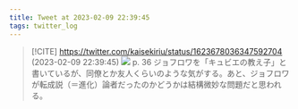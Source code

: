 ```yaml
---
title: Tweet at 2023-02-09 22:39:45
tags: twitter_log
---
```


> [!CITE] https://twitter.com/kaisekiriu/status/1623678036347592704 (2023-02-09 22:39:45)
> ![](https://twitter.com/kaisekiriu/status/1623678036347592704)
> p. 36
> ジョフロワを「キュビエの教え子」と書いているが、同僚とか友人くらいのような気がする。あと、ジョフロワが転成説（＝進化）論者だったのかどうかは結構微妙な問題だと思われる。
